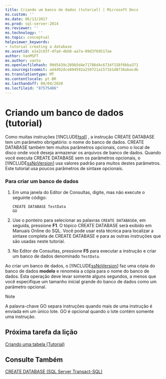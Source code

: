 ```yaml
---
title: Criando um banco de dados (tutorial) | Microsoft Docs
ms.custom: ''
ms.date: 06/13/2017
ms.prod: sql-server-2014
ms.reviewer: ''
ms.technology: ''
ms.topic: conceptual
helpviewer_keywords:
- tutorial creating a database
ms.assetid: e1e2c83f-dfad-4bb8-aa7a-09d3f69517ae
author: VanMSFT
ms.author: vanto
ms.openlocfilehash: 99d5439c289b5d4e71786d4c6734f158f6bba371
ms.sourcegitcommit: ad4d92dce894592a259721a1571b1d8736abacdb
ms.translationtype: MT
ms.contentlocale: pt-BR
ms.lasthandoff: 08/04/2020
ms.locfileid: "87575486"
---
```

# <a name="creating-a-database-tutorial"></a>Criando um banco de dados (tutorial)
  Como muitas instruções [!INCLUDE[tsql](../includes/tsql-md.md)] , a instrução CREATE DATABASE tem um parâmetro obrigatório: o nome do banco de dados. CREATE DATABASE também tem muitos parâmetros opcionais, como o local de disco onde você deseja armazenar os arquivos de banco de dados. Quando você executa CREATE DATABASE sem os parâmetros opcionais, o [!INCLUDE[ssNoVersion](../includes/ssnoversion-md.md)] usa valores padrão para muitos destes parâmetros. Este tutorial usa poucos parâmetros de sintaxe opcionais.  
  
### <a name="to-create-a-database"></a>Para criar um banco de dados  
  
1.  Em uma janela do Editor de Consultas, digite, mas não execute o seguinte código:  
  
    ```  
    CREATE DATABASE TestData  
    GO  
    ```  
  
2.  Use o ponteiro para selecionar as palavras `CREATE DATABASE`e, em seguida, pressione **F1**. O tópico CREATE DATABASE será exibido em Manuais Online do SQL. Você pode usar esta técnica para localizar a sintaxe completa de CREATE DATABASE e para as outras instruções que são usadas neste tutorial.  
  
3.  No Editor de Consultas, pressione **F5** para executar a instrução e criar um banco de dados denominado `TestData`.  
  
 Ao criar um banco de dados, o [!INCLUDE[ssNoVersion](../includes/ssnoversion-md.md)] faz uma cópia do banco de dados **modelo** e renomeia a cópia para o nome do banco de dados. Esta operação deve levar somente alguns segundos, a menos que você especifique um tamanho inicial grande do banco de dados como um parâmetro opcional.  
  
> [!NOTE]  
>  A palavra-chave GO separa instruções quando mais de uma instrução é enviada em um único lote. GO é opcional quando o lote contém somente uma instrução.  
  
## <a name="next-task-in-lesson"></a>Próxima tarefa da lição  
 [Criando uma tabela &#40;Tutorial&#41;](lesson-1-2-creating-a-table.md)  
  
## <a name="see-also"></a>Consulte Também  
 [CREATE DATABASE &#40;SQL Server Transact-SQL&#41;](/sql/t-sql/statements/create-database-sql-server-transact-sql)  
  
  
